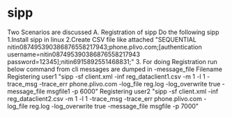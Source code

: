 # sipp
Two Scenarios are discussed 
A. Registration of sipp
Do the following sipp
1.Install sipp in linux 
2.Create CSV file like attached 
"SEQUENTIAL
nitin087495390386876558217943;phone.plivo.com;[authentication username=nitin087495390386876558217943 password=12345];nitin6915892551468831;"
3. For doing Registration run below command from cli messages are dumped in  -message_file Filename
Registering user1
"sipp -sf client.xml -inf reg_dataclient1.csv -m 1 -l 1 -trace_msg  -trace_err phone.plivo.com -log_file reg.log -log_overwrite true -message_file msgfile1 -p 6000"
Registering user2
"sipp -sf client.xml -inf reg_dataclient2.csv -m 1 -l 1 -trace_msg  -trace_err phone.plivo.com -log_file reg.log -log_overwrite true -message_file msgfile -p 7000" 
